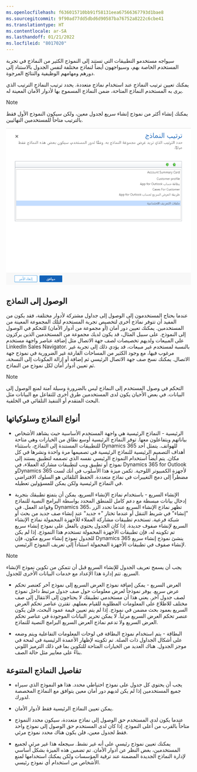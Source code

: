 ```yaml
---
ms.openlocfilehash: f636015710bb91f58131eea67566367793d1bae8
ms.sourcegitcommit: 9f90ad77dd5dbd6d90587ba76752a8222c6cbe41
ms.translationtype: HT
ms.contentlocale: ar-SA
ms.lasthandoff: 01/21/2022
ms.locfileid: "8017020"
---
```

سيواجه مستخدمو التطبيقات التي تستند إلى النموذج الكثير من النماذج في تجربة المستخدم الخاصة بهم، وسيواجهون أيضاً لنماذج مختلفة لنفس الجدول بالاستناد إلى دورهم ومهامهم الوظيفية والنتائج المرجوة. 

يمكنك تعيين ترتيب النماذج عند استخدام نماذج متعددة. يحدد ترتيب النماذج الترتيب الذي يرى به المستخدم النماذج المتاحة، ضمن النماذج المسموح بها لأدوار الأمان المعينة له. 

> [!Note]
> يمكنك إنشاء أكثر من نموذج إنشاء سريع لجدول معين، ولكن سيكون النموذج الأول فقط بالترتيب متاحاً للمستخدمين النهائيين.

![لقطة شاشة لنافذة ترتيب النماذج لتحديد ترتيب العرض.](../media/MB200.1_03_02_02_01.png)

## <a name="access-to-forms"></a>الوصول إلى النماذج

عندما يحتاج المستخدمون إلى الوصول إلى جداول مشتركة لأدوار مختلفة، فقد يكون من المفيد أن تتوفر نماذج أخرى لتخصيص تجربة المستخدم لتلك المجموعة المعينة من المستخدمين. يمكنك تعيين دور أمان (أو مجموعة من أدوار الأمان) للتحكم في الوصول إلى النموذج. على سبيل المثال، قد يكون لديك مجموعة من المستخدمين الذين يركزون على المبيعات ولديهم تخصيصات لصف جهة الاتصال مثل إضافة عناصر واجهة مستخدم LinkedIn Sales Navigator. بالنسبة لمستخدم غير مبيعات، قد يؤدي ذلك إلى تجربة غير مرغوب فيها، مع وجود الكثير من المساحات الفارغة غير الضرورية في نموذج جهة الاتصال. يمكنك نسخ صف جهة الاتصال الرئيسي ثم إضافة أو إزالة المكونات إلى النسخة، ثم تعيين أدوار أمان لكل نموذج من النماذج. 

> [!Note]
> التحكم في وصول المستخدم إلى النماذج ليس بالضرورة وسيلة آمنة لمنع الوصول إلى البيانات. في بعض الأحيان يكون لدى المستخدمين طرق أخرى للتفاعل مع البيانات مثل البحث المتقدم أو التنفيذ التلقائي في الخلفية.

## <a name="form-types-and-behaviors"></a>أنواع النماذج وسلوكياتها

- الرئيسية - النماذج الرئيسية هي واجهة المستخدم الأساسية حيث يشاهد الأشخاص بياناتهم ويتفاعلون معها. توفر النماذج الرئيسية أوسع نطاق من الخيارات وهي متاحة للتطبيقات المستندة إلى النماذج، باستثناء Dynamics 365 للهواتف. يتمثل أحد أهداف التصميم الرئيسية للنماذج الرئيسية في تصميمها مرة واحدة ونشرها في كل مكان. يتم أيضاً استخدام النموذج الرئيسي نفسه الذي تصممه لتطبيق يستند إلى نموذج أو تطبيق ويب لتطبيقات مشاركة العملاء، في Dynamics 365 for Outlook وDynamics 365 لأجهزة الكمبيوتر اللوحية. تكمن ميزة هذا الأسلوب في أنك لست مضطراً إلى دمج التغييرات في نماذج متعددة. الحفظ التلقائي هو السلوك الافتراضي في النماذج الرئيسية ولكن يمكن للمسؤولين تعطيله.

- الإنشاء السريع - باستخدام نماذج الإنشاء السريع، يمكن أن يتمتع تطبيقك بتجربة إدخال بيانات مبسطة مع دعم كامل للمنطق المحدد بواسطة البرامج النصية للنماذج وقواعد العمل. في Dynamics 365، تظهر نماذج الإنشاء السريع عندما تحدد الزر "إنشاء" في شريط التنقل أو عندما تختار "+ جديد" عند إنشاء صف جديد من بحث أو شبكة فرعية. تستخدم تطبيقات مشاركة العملاء للأجهزة المحمولة نماذج الإنشاء السريع لإنشاء صفوف جديدة. إذا كان الجدول يحتوي بالفعل على نموذج إنشاء سريع تم تكوينه له، فإن تطبيقات الأجهزة المحمولة تستخدم هذا النموذج. إذا لم يكن للجدول نموذج إنشاء سريع مكون، فإن Dynamics 365 ينشئ نموذج إنشاء سريع لإنشاء صفوف في تطبيقات الأجهزة المحمولة استناداً إلى تعريف النموذج الرئيسي.

> [!Note]
> يجب أن يسمح تعريف الجدول للإنشاء السريع قبل أن تتمكن من تكوين نموذج الإنشاء السريع. تتم إدارة هذا الإعداد مع خدمات البيانات الأخرى للجدول. 

- العرض السريع - يمكن إضافة نموذج العرض السريع إلى نموذج آخر كعنصر تحكم عرض سريع. يوفر نموذجاً لعرض معلومات حول صف جدول مرتبط داخل نموذج لصف جدول آخر. يعني هذا أن مستخدمي تطبيقك لا يحتاجون إلى الانتقال إلى صف مختلف للاطلاع على المعلومات المطلوبة للقيام بعملهم. تقترن عناصر تحكم العرض السريع بعمود بحث مضمن في نموذج. إذا لم يتم تعيين قيمة عمود البحث، فلن يكون عنصر تحكم العرض السريع مرئياً. لا يمكن تحرير البيانات الموجودة في عناصر تحكم العرض السريع ولا تدعم نماذج العرض السريع البرامج النصية للنماذج.

- البطاقة - يتم استخدام نموذج البطاقة في لوحات المعلومات التفاعلية ويتم وضعه على أشكال الجداول ذات الصلة. تم تكوينه لإظهار الأعمدة الرئيسية في لمحة في موجز الجدول. هناك العديد من الخيارات المتاحة للتكوين بما في ذلك الترميز اللوني بناءً على معايير مثل حالة الصف.

## <a name="miscellaneous-form-details"></a>تفاصيل النماذج المتنوعة

- يجب أن يحتوي كل جدول على نموذج احتياطي محدد. هذا هو النموذج الذي سيراه جميع المستخدمين إذا لم يكن لديهم دور أمان معين يتوافق مع النماذج المخصصة لدورك.

- يمكن تعيين النماذج الرئيسية فقط لأدوار الأمان.

- عندما يكون لدى المستخدم حق الوصول إلى نماذج متعددة، سيكون محدد النموذج متاحاً بالقرب من أعلى النموذج. إذا كان لدى المستخدم حق الوصول إلى نموذج واحد فقط لجدول معين، فلن يكون هناك محدد نموذج مرئي. 

- يمكنك تعيين نموذج رئيسي على أنه غير نشط. سيجعله هذا غير مرئي لجميع المستخدمين، بغض النظر عن أدوار الأمان. تم تضمين هذه الميزة بشكل أساسي لإدارة النماذج الجديدة المضمنة عند ترقية المؤسسات ولكن يمكنك استخدامها لمنع الأشخاص من استخدام أي نموذج رئيسي.

 
